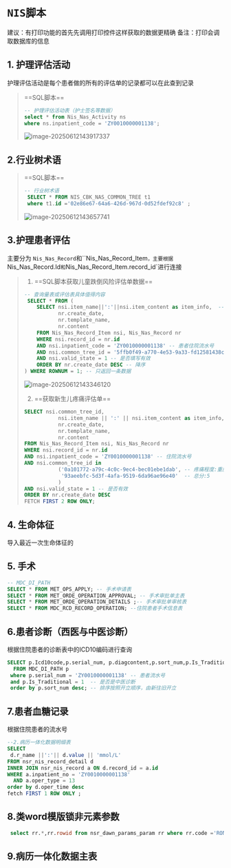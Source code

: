 # `NIS脚本`

建议：有打印功能的首先先调用打印控件这样获取的数据更精确 备注：打印会调取数据库的信息



## 1. 护理评估活动

护理评估活动是每个患者做的所有的评估单的记录都可以在此查到记录

> ==SQL脚本==
>
> ```sql
> -- 护理评估活动表（护士签名等数据）
> select * from Nis_Nas_Activity ns 
> where ns.inpatient_code = 'ZY0010000001138';
> ```
>
> ![image-20250612143917337](https://gitee.com/HavertzPlatform/worker-picgo/raw/master/20250612143917377.png)

## 2.行业树术语

> ==SQL脚本==
>
> ```sql
> -- 行业树术语
>  SELECT * FROM NIS_CBK_NAS_COMMON_TREE t1 
>  where t1.id ='02e86e67-64a6-426d-967d-0d52fdef92c8' ;
> ```
>
> ![image-20250612143657741](https://gitee.com/HavertzPlatform/worker-picgo/raw/master/20250612143855850.png)



## 3.护理患者评估

主要分为 `Nis_Nas_Record`和``Nis_Nas_Record_Item`，主要根据`Nis_Nas_Record.Id`和`Nis_Nas_Record_Item.record_id`进行连接

> 1. ==SQL脚本获取儿童跌倒风险评估单数据==
>
> ```sql
> -- 查询量表或评估表具体值得内容
>  SELECT * FROM (
>     SELECT nsi.item_name||':'||nsi.item_content as item_info,  -- 拼接的数据
>            nr.create_date,
>            nr.template_name,
>            nr.content
>     FROM Nis_Nas_Record_Item nsi, Nis_Nas_Record nr
>     WHERE nsi.record_id = nr.id 
>     AND nsi.inpatient_code = 'ZY0010000001138' -- 患者住院流水号
>     AND nsi.common_tree_id = '5ffb0f49-a770-4e53-9a33-fd12581438c7' -- 行业树种想要查询的结果
>     AND nsi.valid_state = 1 -- 是否填写有效
>     ORDER BY nr.create_date DESC -- 降序
> ) WHERE ROWNUM = 1; -- 只返回一条数据
> ```
>
> ![image-20250612143346120](https://gitee.com/HavertzPlatform/worker-picgo/raw/master/20250612143346268.png)
>
> 2. ==获取新生儿疼痛评估单==
>
> ```sql
> SELECT nsi.common_tree_id,
>            nsi.item_name || ':' || nsi.item_content as item_info,
>            nr.create_date,
>            nr.template_name,
>            nr.content
> FROM Nis_Nas_Record_Item nsi, Nis_Nas_Record nr
> WHERE nsi.record_id = nr.id
> AND nsi.inpatient_code = 'ZY0010000001138' -- 住院流水号
> AND nsi.common_tree_id in
>            ('0a101772-a79c-4c0c-9ec4-bec01ebe1dab', -- 疼痛程度:重度疼痛；
>             '93aeebfc-5d3f-4afa-9519-6da96ae96e40'  -- 总分:5
>            ) 
> AND nsi.valid_state = 1 -- 是否有效
> ORDER BY nr.create_date DESC
> FETCH FIRST 2 ROW ONLY;
> ```
>
> 

##  4. 生命体征

导入最近一次生命体征的



## 5. 手术

```sql
-- MDC_DI_PATH
SELECT * FROM MET_OPS_APPLY; -- 手术申请表
SELECT * FROM MET_ORDE_OPERATION_APPROVAL; -- 手术审批单主表
SELECT * FROM MET_ORDE_OPERATION_DETAILS ;-- 手术审批单审核表
SELECT * FROM MDC_RCD_RECORD_OPERATION; --住院患者手术信息表
```

## 6.患者诊断（西医与中医诊断）

根据住院患者的诊断表中的ICD10编码进行查询

```sql
SELECT p.Icd10code,p.serial_num, p.diagcontent,p.sort_num,p.Is_Traditional,p.DISEASE_ID
  FROM MDC_DI_PATH p
 where p.serial_num = 'ZY0010000001138' -- 患者流水号
 and p.Is_Traditional = 1  -- 是否是中医诊断
 order by p.sort_num desc; -- 排序按照开立顺序，由新往旧开立
```

## 7.患者血糖记录

根据住院患者的流水号

```sql
--2.病历一体化数据明细表
SELECT
 d.r_name ||':'|| d.value || 'mmol/L'
FROM nsr_nis_record_detail d 
INNER JOIN nsr_nis_record a ON d.record_id = a.id
WHERE a.inpatient_no = 'ZY0010000001138'
  AND a.oper_type = 13
order by d.oper_time desc
fetch FIRST 1 ROW ONLY ;
```

## 8.类word模版锁非元素参数

```sql
 select rr.*,rr.rowid from nsr_dawn_params_param rr where rr.code ='RONRecord.WordRecordUnProtectTemplateId';
```

## 9.病历一体化数据主表



